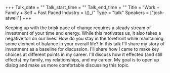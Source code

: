 +++
Talk_date = ""
Talk_start_time = ""
Talk_end_time = ""
Title = "Work + Family + Self + Fast Paced Industry = \\_(_)_/"
Type = "talk"
Speakers = ["josh-atwell"]
+++

Keeping up with the brisk pace of change requires a steady stream of investment of your time and energy. While this motivates us, it also takes a negative toll on our lives. How do you stay in the forefront while maintaining some element of balance in your overall life?
In this talk I'll share my story of investment as a baseline for discussion. I'll share how I came to make key choices at different points in my career. I'll discuss how it effected (and still effects) my family, my relationships, and my career. My goal is to open up dialog and make us more comfortable discussing this topic.

